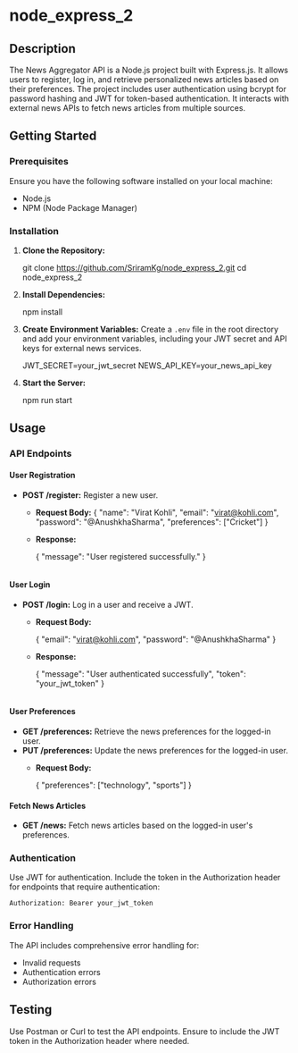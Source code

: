 
# node_express_2

## Description
The News Aggregator API is a Node.js project built with Express.js. It allows users to register, log in, and retrieve personalized news articles based on their preferences. The project includes user authentication using bcrypt for password hashing and JWT for token-based authentication. It interacts with external news APIs to fetch news articles from multiple sources.

## Getting Started

### Prerequisites
Ensure you have the following software installed on your local machine:
- Node.js
- NPM (Node Package Manager)

### Installation
1. **Clone the Repository:**
    
    git clone https://github.com/SriramKg/node_express_2.git
    cd node_express_2
    

2. **Install Dependencies:**

    npm install


3. **Create Environment Variables:**
    Create a `.env` file in the root directory and add your environment variables, including your JWT secret and API keys for external news services.
    
    JWT_SECRET=your_jwt_secret
    NEWS_API_KEY=your_news_api_key


4. **Start the Server:**

    npm run start
    

## Usage

### API Endpoints

#### User Registration
- **POST /register:** Register a new user.
    - **Request Body:**
        {
            "name": "Virat Kohli",
            "email": "virat@kohli.com",
            "password": "@AnushkhaSharma",
            "preferences": ["Cricket"]
        }
        
    - **Response:**
        
        {
          "message": "User registered successfully."
        }
        ```

#### User Login
- **POST /login:** Log in a user and receive a JWT.
    - **Request Body:**
        
        {
            "email": "virat@kohli.com",
            "password": "@AnushkhaSharma"
        }
        
    - **Response:**
    
        {
            "message": "User authenticated successfully",
            "token": "your_jwt_token"
        }
        ```

#### User Preferences
- **GET /preferences:** Retrieve the news preferences for the logged-in user.
- **PUT /preferences:** Update the news preferences for the logged-in user.
    - **Request Body:**
        
        {
          "preferences": ["technology", "sports"]
        }
        

#### Fetch News Articles
- **GET /news:** Fetch news articles based on the logged-in user's preferences.

### Authentication
Use JWT for authentication. Include the token in the Authorization header for endpoints that require authentication:
```
Authorization: Bearer your_jwt_token
```

### Error Handling
The API includes comprehensive error handling for:
- Invalid requests
- Authentication errors
- Authorization errors

## Testing
Use Postman or Curl to test the API endpoints. Ensure to include the JWT token in the Authorization header where needed.